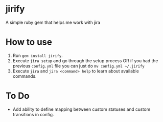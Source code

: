 # jirify
A simple ruby gem that helps me work with jira

# How to use
1. Run `gem install jirify`.
1. Execute `jira setup` and go through the setup process OR if you had the previous `config.yml` file you can just do `mv config.yml ~/.jirify`
1. Execute `jira` and `jira <command> help` to learn about available commands.

# To Do
- Add ability to define mapping between custom statuses and custom transitions in config.
